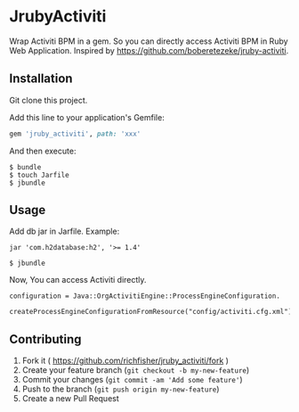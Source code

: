 # JrubyActiviti

Wrap Activiti BPM in a gem. So you can directly access Activiti BPM in Ruby Web Application.
Inspired by https://github.com/boberetezeke/jruby-activiti.

## Installation

Git clone this project.

Add this line to your application's Gemfile:

```ruby
gem 'jruby_activiti', path: 'xxx'
```

And then execute:
```
$ bundle
$ touch Jarfile
$ jbundle
```

## Usage
Add db jar in Jarfile. Example:
```
jar 'com.h2database:h2', '>= 1.4'
```
```
$ jbundle
```

Now, You can access Activiti directly.

```
configuration = Java::OrgActivitiEngine::ProcessEngineConfiguration.
  createProcessEngineConfigurationFromResource("config/activiti.cfg.xml")
```

## Contributing

1. Fork it ( https://github.com/richfisher/jruby_activiti/fork )
2. Create your feature branch (`git checkout -b my-new-feature`)
3. Commit your changes (`git commit -am 'Add some feature'`)
4. Push to the branch (`git push origin my-new-feature`)
5. Create a new Pull Request
